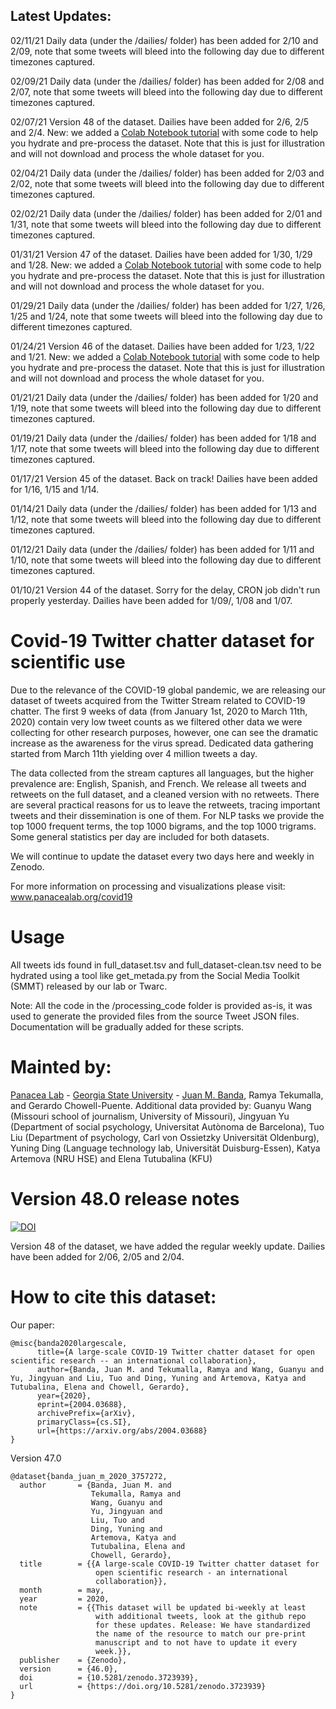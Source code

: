 ## Latest Updates:

02/11/21 Daily data (under the /dailies/ folder) has been added for 2/10 and 2/09, note that some tweets will bleed into the following day due to different timezones captured.

02/09/21 Daily data (under the /dailies/ folder) has been added for 2/08 and 2/07, note that some tweets will bleed into the following day due to different timezones captured.

02/07/21 Version 48 of the dataset. Dailies have been added for 2/6, 2/5 and 2/4. New: we added a [Colab Notebook tutorial](COVID_19_dataset_Tutorial.ipynb) with some code to help you hydrate and pre-process the dataset. Note that this is just for illustration and will not download and process the whole dataset for you.

02/04/21 Daily data (under the /dailies/ folder) has been added for 2/03 and 2/02, note that some tweets will bleed into the following day due to different timezones captured.

02/02/21 Daily data (under the /dailies/ folder) has been added for 2/01 and 1/31, note that some tweets will bleed into the following day due to different timezones captured.

01/31/21 Version 47 of the dataset. Dailies have been added for 1/30, 1/29 and 1/28. New: we added a [Colab Notebook tutorial](COVID_19_dataset_Tutorial.ipynb) with some code to help you hydrate and pre-process the dataset. Note that this is just for illustration and will not download and process the whole dataset for you.

01/29/21 Daily data (under the /dailies/ folder) has been added for 1/27, 1/26, 1/25 and 1/24, note that some tweets will bleed into the following day due to different timezones captured.

01/24/21 Version 46 of the dataset. Dailies have been added for 1/23, 1/22 and 1/21. New: we added a [Colab Notebook tutorial](COVID_19_dataset_Tutorial.ipynb) with some code to help you hydrate and pre-process the dataset. Note that this is just for illustration and will not download and process the whole dataset for you.

01/21/21 Daily data (under the /dailies/ folder) has been added for 1/20 and 1/19, note that some tweets will bleed into the following day due to different timezones captured.

01/19/21 Daily data (under the /dailies/ folder) has been added for 1/18 and 1/17, note that some tweets will bleed into the following day due to different timezones captured.

01/17/21 Version 45 of the dataset. Back on track! Dailies have been added for 1/16, 1/15 and 1/14.

01/14/21 Daily data (under the /dailies/ folder) has been added for 1/13 and 1/12, note that some tweets will bleed into the following day due to different timezones captured.

01/12/21 Daily data (under the /dailies/ folder) has been added for 1/11 and 1/10, note that some tweets will bleed into the following day due to different timezones captured.

01/10/21 Version 44 of the dataset. Sorry for the delay, CRON job didn't run properly yesterday. Dailies have been added for 1/09/, 1/08 and 1/07.


# Covid-19 Twitter chatter dataset for scientific use

Due to the relevance of the COVID-19 global pandemic, we are releasing our dataset of tweets acquired from the Twitter Stream related to COVID-19 chatter. The first 9 weeks of data (from January 1st, 2020 to March 11th, 2020) contain very low tweet counts as we filtered other data we were collecting for other research purposes, however, one can see the dramatic increase as the awareness for the virus spread. Dedicated data gathering started from March 11th yielding over 4 million tweets a day.

The data collected from the stream captures all languages, but the higher prevalence are:  English, Spanish, and French. We release all tweets and retweets on the full dataset, and a cleaned version with no retweets. There are several practical reasons for us to leave the retweets, tracing important tweets and their dissemination is one of them. For NLP tasks we provide the top 1000 frequent terms, the top 1000 bigrams, and the top 1000 trigrams. Some general statistics per day are included for both datasets.

We will continue to update the dataset every two days here and weekly in Zenodo. 

For more information on processing and visualizations please visit: www.panacealab.org/covid19

# Usage 

All tweets ids found in full_dataset.tsv and full_dataset-clean.tsv need to be hydrated using a tool like get_metada.py from the Social Media Toolkit (SMMT) released by our lab or Twarc. 

Note: All the code in the /processing_code folder is provided as-is, it was used to generate the provided files from the source Tweet JSON files. Documentation will be gradually added for these scripts. 

# Mainted by:

[Panacea Lab](www.panacealab.org) - [Georgia State University](www.gsu.edu) - [Juan M. Banda](www.jmbanda.com), Ramya Tekumalla, and Gerardo Chowell-Puente.
Additional data provided by: Guanyu Wang (Missouri school of journalism, University of Missouri), Jingyuan Yu (Department of social psychology, Universitat Autònoma de Barcelona), Tuo Liu (Department of psychology, Carl von Ossietzky Universität Oldenburg), Yuning Ding (Language technology lab, Universität Duisburg-Essen), Katya Artemova (NRU HSE) and Elena Tutubalina (KFU)

# Version 48.0 release notes

[![DOI](https://zenodo.org/badge/DOI/10.5281/zenodo.4516518.svg)](https://doi.org/10.5281/zenodo.4516518)

Version 48 of the dataset, we have added the regular weekly update. Dailies have been added for 2/06, 2/05 and 2/04.


# How to cite this dataset:

Our paper: 
```
@misc{banda2020largescale,
      title={A large-scale COVID-19 Twitter chatter dataset for open scientific research -- an international collaboration}, 
      author={Banda, Juan M. and Tekumalla, Ramya and Wang, Guanyu and Yu, Jingyuan and Liu, Tuo and Ding, Yuning and Artemova, Katya and Tutubalinа, Elena and Chowell, Gerardo},
      year={2020},
      eprint={2004.03688},
      archivePrefix={arXiv},
      primaryClass={cs.SI},
      url={https://arxiv.org/abs/2004.03688}
}

```

Version 47.0

```
@dataset{banda_juan_m_2020_3757272,
  author       = {Banda, Juan M. and
                  Tekumalla, Ramya and
                  Wang, Guanyu and
                  Yu, Jingyuan and
                  Liu, Tuo and
                  Ding, Yuning and
                  Artemova, Katya and
                  Tutubalinа, Elena and
                  Chowell, Gerardo},
  title        = {{A large-scale COVID-19 Twitter chatter dataset for 
                   open scientific research - an international
                   collaboration}},
  month        = may,
  year         = 2020,
  note         = {{This dataset will be updated bi-weekly at least 
                   with additional tweets, look at the github repo
                   for these updates. Release: We have standardized
                   the name of the resource to match our pre-print
                   manuscript and to not have to update it every
                   week.}},
  publisher    = {Zenodo},
  version      = {46.0},
  doi          = {10.5281/zenodo.3723939},
  url          = {https://doi.org/10.5281/zenodo.3723939}
}

```
